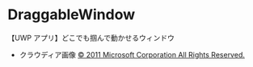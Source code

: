 # DraggableWindow
【UWP アプリ】どこでも掴んで動かせるウィンドウ



- クラウディア画像 [© 2011 Microsoft Corporation All Rights Reserved.](https://msdn.microsoft.com/ja-jp/claudia00_03.aspx)
